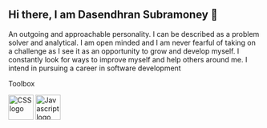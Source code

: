 ## Hi there, I am Dasendhran Subramoney 👋

An outgoing and approachable personality. I can be described as a problem solver and analytical. I am open minded and I am never fearful of taking on a challenge as I see it as an opportunity to grow and develop myself. I constantly look for ways to improve myself and help others around me. I intend in pursuing a career in software development

Toolbox 

<img scr="https://github.com/devicons/devicon/blob/master/icons/css3/css3-original.svg" alt="CSS logo" width="50" height="50" />
<img scr="[https://github.com/devicons/devicon/blob/master/icons/css3/css3-original.svg](https://github.com/devicons/devicon/blob/master/icons/javascript/javascript-original.svg)" alt="Javascript logo" width="50" height="50" />

<!--
**dasisubramoney/dasisubramoney** is a ✨ _special_ ✨ repository because its `README.md` (this file) appears on your GitHub profile.

Here are some ideas to get you started:

- 🔭 I’m currently working on ...
- 🌱 I’m currently learning ...
- 👯 I’m looking to collaborate on ...
- 🤔 I’m looking for help with ...
- 💬 Ask me about ...
- 📫 How to reach me: ...
- 😄 Pronouns: ...
- ⚡ Fun fact: ...
-->
